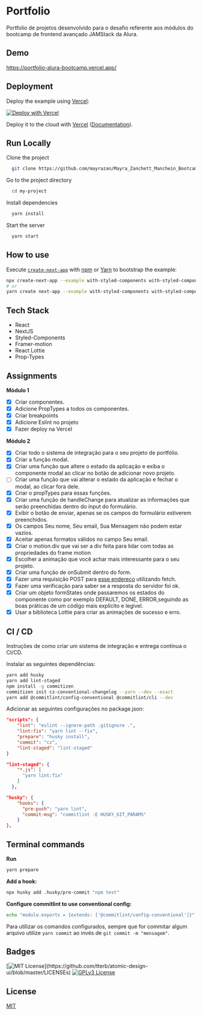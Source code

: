 # Portfolio

Portfolio de projetos desenvolvido para o desafio referente aos módulos do bootcamp de frontend avançado JAMStack da Alura.

## Demo

https://portfolio-alura-bootcamp.vercel.app/

## Deployment

Deploy the example using [Vercel](https://vercel.com?utm_source=github&utm_medium=readme&utm_campaign=next-example):

[![Deploy with Vercel](https://vercel.com/button)](https://vercel.com/new/git/external?repository-url=https://github.com/vercel/next.js/tree/canary/examples/with-styled-components&project-name=with-styled-components&repository-name=with-styled-components)

Deploy it to the cloud with [Vercel](https://vercel.com/new?utm_source=github&utm_medium=readme&utm_campaign=next-example) ([Documentation](https://nextjs.org/docs/deployment)).

## Run Locally

Clone the project

```bash
  git clone https://github.com/mayrazan/Mayra_Zanchett_Manchein_BootcampFrontendAlura.git
```

Go to the project directory

```bash
  cd my-project
```

Install dependencies

```bash
  yarn install
```

Start the server

```bash
  yarn start
```

## How to use

Execute [`create-next-app`](https://github.com/vercel/next.js/tree/canary/packages/create-next-app) with [npm](https://docs.npmjs.com/cli/init) or [Yarn](https://yarnpkg.com/lang/en/docs/cli/create/) to bootstrap the example:

```bash
npx create-next-app --example with-styled-components with-styled-components-app
# or
yarn create next-app --example with-styled-components with-styled-components-app
```

## Tech Stack

- React
- NextJS
- Styled-Components
- Framer-motion
- React Lottie
- Prop-Types

## Assignments

**Módulo 1**

- [x] Criar componentes.
- [x] Adicione PropTypes a todos os componentes.
- [x] Criar breakpoints
- [x] Adicione Eslint no projeto
- [x] Fazer deploy na Vercel

**Módulo 2**

- [x] Criar todo o sistema de integração para o seu projeto de portfólio.
- [x] Criar a função modal.
- [x] Criar uma função que altere o estado da aplicação e exiba o componente modal ao clicar no botão de adicionar novo projeto.
- [ ] Criar uma função que vai alterar o estado da aplicação e fechar o modal, ao clicar fora dele.
- [x] Criar o propTypes para essas funções.
- [x] Criar uma função de handleChange para atualizar as informações que serão preenchidas dentro do input do formulário.
- [x] Exibir o botão de enviar, apenas se os campos do formulário estiverem preenchidos.
- [x] Os campos Seu nome, Seu email, Sua Mensagem não podem estar vazios.
- [x] Aceitar apenas formatos válidos no campo Seu email.
- [X] Criar o motion.div que vai ser a div feita para lidar com todas as propriedades do frame motion
- [x] Escolher a animação que você achar mais interessante para o seu projeto.
- [x] Criar uma função de onSubmit dentro do form.
- [x] Fazer uma requisição POST para [esse endereço](https://contact-form-api-jamstack.herokuapp.com/message) utilizando fetch.
- [x] Fazer uma verificação para saber se a resposta do servidor foi ok.
- [x] Criar um objeto formStates onde passaremos os estados do componente como por exemplo DEFAULT, DONE, ERROR,seguindo as boas práticas de um código mais explícito e legível.
- [x] Usar a biblioteca Lottie para criar as animações de sucesso e erro.

## CI / CD

Instruções de como criar um sistema de integração e entrega contínua o CI/CD.

Instalar as seguintes dependências:

```bash
yarn add husky
yarn add lint-staged
npm install -g commitizen
commitizen init cz-conventional-changelog --yarn --dev --exact
yarn add @commitlint/config-conventional @commitlint/cli --dev
```

Adicionar as seguintes configurações no package.json:

```json
"scripts": {
    "lint": "eslint --ignore-path .gitignore .",
    "lint:fix": "yarn lint --fix",
    "prepare": "husky install",
    "commit": "cz",
    "lint-staged": "lint-staged"
}

"lint-staged": {
    "*.js": [
      "yarn lint:fix"
    ]
  },

"husky": {
    "hooks": {
      "pre-push": "yarn lint",
      "commit-msg": "commitlint -E HUSKY_GIT_PARAMS"
    }
},
```

## Terminal commands

**Run**

```bash
yarn prepare
```

**Add a hook:**

```bash
npx husky add .husky/pre-commit "npm test"
```

**Configure commitlint to use conventional config:**

```bash
echo "module.exports = {extends: ['@commitlint/config-conventional']}" > commitlint.config.js
```

Para utilizar os comandos configurados, sempre que for commitar algum arquivo utilize `yarn commit` ao invés de `git commit -m "mensagem"`.

## Badges

[![MIT License](https://img.shields.io/apm/l/atomic-design-ui.svg?)](https://github.com/tterb/atomic-design-ui/blob/master/LICENSEs)
[![GPLv3 License](https://img.shields.io/badge/License-GPL%20v3-yellow.svg)](https://opensource.org/licenses/)

## License

[MIT](https://choosealicense.com/licenses/mit/)
